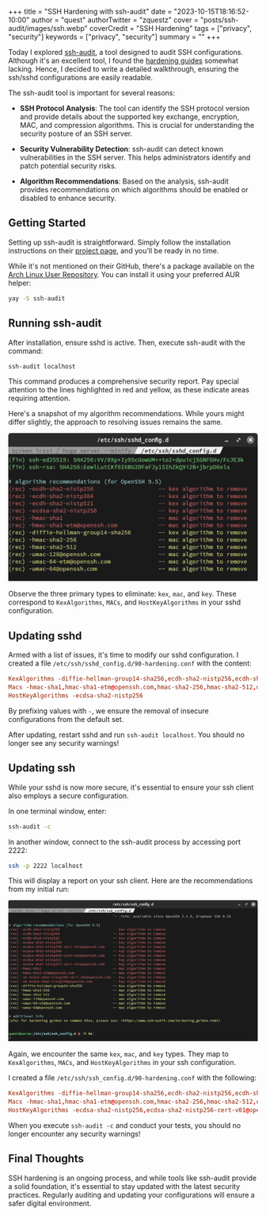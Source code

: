 +++
title = "SSH Hardening with ssh-audit"
date = "2023-10-15T18:16:52-10:00"
author = "quest"
authorTwitter = "zquestz"
cover = "posts/ssh-audit/images/ssh.webp"
coverCredit = "SSH Hardening"
tags = ["privacy", "security"]
keywords = ["privacy", "security"]
summary = ""
+++

Today I explored [ssh-audit](https://github.com/jtesta/ssh-audit), a tool designed to audit SSH configurations. Although it's an excellent tool, I found the [hardening guides](https://www.ssh-audit.com/hardening_guides.html) somewhat lacking. Hence, I decided to write a detailed walkthrough, ensuring the ssh/sshd configurations are easily readable.

The ssh-audit tool is important for several reasons:

- **SSH Protocol Analysis**: The tool can identify the SSH protocol version and provide details about the supported key exchange, encryption, MAC, and compression algorithms. This is crucial for understanding the security posture of an SSH server.

- **Security Vulnerability Detection**: ssh-audit can detect known vulnerabilities in the SSH server. This helps administrators identify and patch potential security risks.

- **Algorithm Recommendations**: Based on the analysis, ssh-audit provides recommendations on which algorithms should be enabled or disabled to enhance security.

## Getting Started

Setting up ssh-audit is straightforward. Simply follow the installation instructions on their [project page](https://github.com/jtesta/ssh-audit), and you'll be ready in no time.

While it's not mentioned on their GitHub, there's a package available on the  [Arch Linux User Repository](https://aur.archlinux.org). You can install it using your preferred AUR helper:

```sh
yay -S ssh-audit
```

## Running ssh-audit

After installation, ensure sshd is active. Then, execute ssh-audit with the command:

```sh
ssh-audit localhost
```

This command produces a comprehensive security report. Pay special attention to the lines highlighted in red and yellow, as these indicate areas requiring attention.

Here's a snapshot of my algorithm recommendations. While yours might differ slightly, the approach to resolving issues remains the same.

![Initial Audit](images/initial.webp)

Observe the three primary types to eliminate: `kex`, `mac`, and `key`. These correspond to `KexAlgorithms`, `MACs`, and `HostKeyAlgorithms` in your sshd configuration.

## Updating sshd

Armed with a list of issues, it's time to modify our sshd configuration. I created a file `/etc/ssh/sshd_config.d/90-hardening.conf` with the content:

```conf
KexAlgorithms -diffie-hellman-group14-sha256,ecdh-sha2-nistp256,ecdh-sha2-nistp384,ecdh-sha2-nistp521
Macs -hmac-sha1,hmac-sha1-etm@openssh.com,hmac-sha2-256,hmac-sha2-512,umac-128@openssh.com,umac-64-etm@openssh.com,umac-64@openssh.com
HostKeyAlgorithms -ecdsa-sha2-nistp256
```

By prefixing values with `-`, we ensure the removal of insecure configurations from the default set.

After updating, restart sshd and run `ssh-audit localhost`. You should no longer see any security warnings!

## Updating ssh

While your sshd is now more secure, it's essential to ensure your ssh client also employs a secure configuration.

In one terminal window, enter:

```zsh
ssh-audit -c
```

In another window, connect to the ssh-audit process by accessing port 2222:

```zsh
ssh -p 2222 localhost
```

This will display a report on your ssh client. Here are the recommendations from my initial run:

![Initial Client Audit](images/initial-client.webp)

Again, we encounter the same `kex`, `mac`, and `key` types. They map to `KexAlgorithms`, `MACs`, and `HostKeyAlgorithms` in your ssh configuration.

I created a file `/etc/ssh/ssh_config.d/90-hardening.conf` with the following:

```conf
KexAlgorithms -diffie-hellman-group14-sha256,ecdh-sha2-nistp256,ecdh-sha2-nistp384,ecdh-sha2-nistp521
Macs -hmac-sha1,hmac-sha1-etm@openssh.com,hmac-sha2-256,hmac-sha2-512,umac-128@openssh.com,umac-64-etm@openssh.com,umac-64@openssh.com
HostKeyAlgorithms -ecdsa-sha2-nistp256,ecdsa-sha2-nistp256-cert-v01@openssh.com,ecdsa-sha2-nistp384,ecdsa-sha2-nistp384-cert-v01@openssh.com,ecdsa-sha2-nistp521,ecdsa-sha2-nistp521-cert-v01@openssh.com,sk-ecdsa-sha2-nistp256-cert-v01@openssh.com,sk-ecdsa-sha2-nistp256@openssh.com
```

When you execute `ssh-audit -c` and conduct your tests, you should no longer encounter any security warnings!

## Final Thoughts

SSH hardening is an ongoing process, and while tools like ssh-audit provide a solid foundation, it's essential to stay updated with the latest security practices. Regularly auditing and updating your configurations will ensure a safer digital environment.
